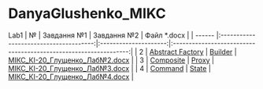 # DanyaGlushenko_MIKC
Lab1
| №      | Завдання №1                            | Завдання №2           | Файл *.docx                                                      |
| ------ |:--------------------------------------:|:---------------------:|:----------------------------------------------------------------:|
| 2      | [Abstract Factory](../AbstractFactory) | [Builder](../Builder) | [МІКС_КІ-20_Глущенко_Лаб№2.docx](МІКС_КІ-20_Глущенко_Лаб№2.docx) |
| 3      | [Composite](../Compostite)             | [Proxy](../Proxy)     | [МІКС_КІ-20_Глущенко_Лаб№3.docx](МІКС_КІ-20_Глущенко_Лаб№3.docx) |
| 4      | [Command](../Command)                  | [State](../State)     | [МІКС_КІ-20_Глущенко_Лаб№4.docx](МІКС_КІ-20_Глущенко_Лаб№4.docx) |
